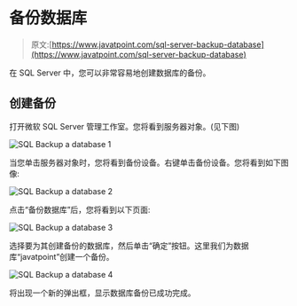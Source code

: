 # 备份数据库

> 原文:[https://www.javatpoint.com/sql-server-backup-database](https://www.javatpoint.com/sql-server-backup-database)

在 SQL Server 中，您可以非常容易地创建数据库的备份。

## 创建备份

打开微软 SQL Server 管理工作室。您将看到服务器对象。(见下图)

![SQL Backup a database 1](../Images/a28b4a23fa81b747541612ea5a23ae63.png)

当您单击服务器对象时，您将看到备份设备。右键单击备份设备。您将看到如下图像:

![SQL Backup a database 2](../Images/1af3bea56f1c10bbca1a474d21f4d32e.png)

点击“备份数据库”后，您将看到以下页面:

![SQL Backup a database 3](../Images/07c71eac5a303023d4c7652463bfa6ce.png)

选择要为其创建备份的数据库，然后单击“确定”按钮。这里我们为数据库“javatpoint”创建一个备份。

![SQL Backup a database 4](../Images/8c7cba4fe92bafb14bba20672f027902.png)

将出现一个新的弹出框，显示数据库备份已成功完成。